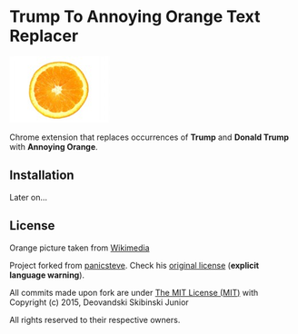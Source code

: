 # Trump To Annoying Orange Text Replacer

![](logo.jpg)

Chrome extension that replaces occurrences of **Trump** and **Donald Trump** with **Annoying Orange**.

## Installation

Later on...

## License

Orange picture taken from [Wikimedia](https://commons.wikimedia.org/wiki/File:Orange_Slice.jpg)

Project forked from [panicsteve](https://github.com/panicsteve/cloud-to-butt). Check his [original license](ORIGINAL_LICENSE.md) (**explicit language warning**).

All commits made upon fork are under [The MIT License (MIT)](LICENSE.md) with Copyright (c) 2015, Deovandski Skibinski Junior

All rights reserved to their respective owners.
